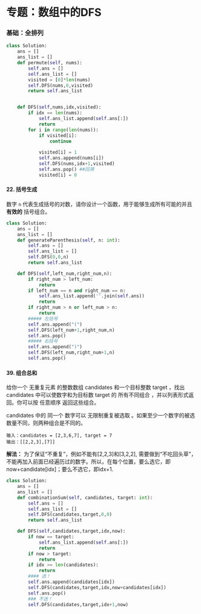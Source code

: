 # 专题：数组中的DFS

### 基础：全排列

```python
class Solution:
    ans = []
    ans_list = []
    def permute(self, nums):
        self.ans = []
        self.ans_list = []
        visited = [0]*len(nums)
        self.DFS(nums,0,visited)
        return self.ans_list


    def DFS(self,nums,idx,visited):
        if idx == len(nums):
            self.ans_list.append(self.ans[:])
            return
        for i in range(len(nums)):
            if visited[i]:
                continue
                
            visited[i] = 1
            self.ans.append(nums[i])
            self.DFS(nums,idx+1,visited)
            self.ans.pop() ##回溯
            visited[i] = 0
```



#### 22. 括号生成

数字 `n` 代表生成括号的对数，请你设计一个函数，用于能够生成所有可能的并且 **有效的** 括号组合。

```python
class Solution:
    ans = []
    ans_list = []
    def generateParenthesis(self, n: int):
        self.ans = []
        self.ans_list = []
        self.DFS(0,0,n)
        return self.ans_list

    def DFS(self,left_num,right_num,n):
        if right_num > left_num:
            return
        if left_num == n and right_num == n:
            self.ans_list.append(''.join(self.ans))
            return
        if right_num > n or left_num > n:
            return
        ##### 左括号
        self.ans.append("(")
        self.DFS(left_num+1,right_num,n)
        self.ans.pop()
        ##### 右括号
        self.ans.append(")")
        self.DFS(left_num,right_num+1,n)
        self.ans.pop()
```

#### 39. 组合总和

给你一个 无重复元素 的整数数组 candidates 和一个目标整数 target ，找出 candidates 中可以使数字和为目标数 target 的 所有不同组合 ，并以列表形式返回。你可以按 任意顺序 返回这些组合。

candidates 中的 同一个 数字可以 无限制重复被选取 。如果至少一个数字的被选数量不同，则两种组合是不同的。 

```
输入：candidates = [2,3,6,7], target = 7
输出：[[2,2,3],[7]]
```

**解法：** 为了保证“不重复”，例如不能有[2,2,3]和[3,2,2], 需要做到“不吃回头草”，不能再加入前面已经遍历过的数字。所以，在每个位置，要么选它，即now+candidate[idx]；要么不选它，即idx+1. 

```python
class Solution:
    ans = []
    ans_list = []
    def combinationSum(self, candidates, target: int):
        self.ans = []
        self.ans_list = []
        self.DFS(candidates,target,0,0)
        return self.ans_list

    def DFS(self,candidates,target,idx,now):
        if now == target:
            self.ans_list.append(self.ans[:])
            return
        if now > target:
            return
        if idx >= len(candidates):
            return
        #### 选！
        self.ans.append(candidates[idx])
        self.DFS(candidates,target,idx,now+candidates[idx])
        self.ans.pop()
        ### 不选！
        self.DFS(candidates,target,idx+1,now)

```


